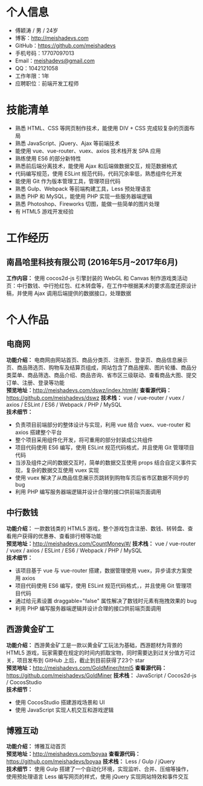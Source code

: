 # 个人信息
-  傅颖涛 / 男 / 24岁
- 博客：<a href="http://meishadevs.com" style="text-decoration: none;color:#555">http://meishadevs.com</a>
- GitHub：<a href="https://github.com/meishadevs" style="text-decoration: none;color:#555">https://github.com/meishadevs</a>
- 手机号码：17707097013
- Email：meishadevs@gmail.com
- QQ：1042121058
-  工作年限：1年
- 应聘职位：前端开发工程师

# 技能清单
- 熟悉 HTML、CSS 等网页制作技术，能使用 DIV + CSS 完成较复杂的页面布局
- 熟悉 JavaScript、jQuery、Ajax 等前端技术
- 能使用 vue、vue-router、vuex、axios 技术栈开发 SPA 应用
- 熟练使用 ES6 的部分新特性
- 熟悉前后端分离技术，能使用 Ajax 和后端做数据交互，规范数据格式
- 代码编写规范，使用 ESLint 规范代码，代码冗余率低，熟悉组件化开发
- 能使用 Git 作为版本管理工具，管理项目代码
- 熟悉 Gulp、Webpack 等前端构建工具，Less 预处理语言
- 熟悉 PHP 和 MySQL，能使用 PHP 实现一些服务器端逻辑
- 熟悉 Photoshop、Fireworks 切图，能做一些简单的图片处理
- 有 HTML5 游戏开发经验

# 工作经历
## 南昌哈里科技有限公司  (2016年5月~2017年6月)
**工作内容：** 使用 cocos2d-js 引擎封装的 WebGL 和 Canvas 制作游戏类活动页：中行数钱、中行抢红包、红木转盘等，在工作中根据美术的要求高度还原设计稿，并使用 Ajax 调用后端提供的数据接口，处理数据

# 个人作品

## 电商网
**功能介绍：** 电商网由网站首页、商品分类页、注册页、登录页、商品信息展示页、商品筛选页、购物车及结算页组成，网站包含了商品搜索、图片轮播、商品分类菜单、商品筛选、商品介绍、商品咨询、省市区三级联动、查看商品大图、提交订单、注册、登录等功能  
**预览地址：**<a href="http://meishadevs.com/dswz/index.html#/" style="text-decoration: none;color:#555">http://meishadevs.com/dswz/index.html#/</a>
**查看源代码：**<a href="https://github.com/meishadevs/dswz" style="text-decoration: none;color:#555">https://github.com/meishadevs/dswz</a>
**技术栈：** vue  /  vue-router  /  vuex  /  axios  /  ESLint  /  ES6  /  Webpack  /  PHP  /  MySQL  
**技术细节：**  

- 负责项目前端部分的整体设计与实现，利用 vue 结合 vuex、vue-router 和 axios 搭建整个平台
- 整个项目采用组件化开发，将可重用的部分封装成公共组件
- 项目代码使用 ES6 编写，使用 ESLint 规范代码格式，并且使用 Git 管理项目代码
- 当涉及组件之间的数据交互时，简单的数据交互使用 props 结合自定义事件实现，复杂的数据交互使用 vuex 实现
- 使用 vuex 解决了从商品信息展示页跳转到购物车页后省市区数据不同步的   bug
- 利用 PHP 编写服务器端逻辑并设计合理的接口供前端页面调用

## 中行数钱
**功能介绍：** 一款数钱类的 HTML5 游戏，整个游戏包含注册、数钱、转转盘、查看用户获得的优惠券、查看排行榜等功能  
**预览地址：**<a href="http://meishadevs.com/CountMoney/#/" style="text-decoration: none;color:#555">http://meishadevs.com/CountMoney/#/</a>
**技术栈：** vue  /  vue-router  /  vuex  /  axios  /  ESLint  /  ES6  /  Webpack  /  PHP  /  MySQL  
**技术细节：**  

- 该项目基于 vue 与 vue-router 搭建，数据管理使用 vuex，异步请求方案使用 axios
- 项目代码使用 ES6 编写，使用 ESLint 规范代码格式，，并且使用 Git 管理项目代码
- 通过给元素设置 draggable="false" 属性解决了数钱时元素有拖拽效果的 bug
- 利用 PHP 编写服务器端逻辑并设计合理的接口供前端页面调用

## 西游黄金矿工 
**功能介绍：**  西游黄金矿工是一款以黄金矿工玩法为基础，西游题材为背景的 HTML5 游戏，玩家需要在规定的时间内抓取宝物，同时需要达到过关分值方可过关，项目发布到 GitHub 上后，截止到目前获得了23个 star  
**预览地址：**<a href="http://meishadevs.com/GoldMiner/html5" style="text-decoration: none;color:#555">http://meishadevs.com/GoldMiner/html5</a>
**查看源代码：**<a href="https://github.com/meishadevs/GoldMiner" style="text-decoration: none;color:#555">https://github.com/meishadevs/GoldMiner</a>
**技术栈：**  JavaScript / Cocos2d-js  /  CocosStudio  
**技术细节：**  

- 使用 CocosStudio 搭建游戏场景和 UI  
- 使用 JavaScript 实现人机交互和游戏逻辑

## 博雅互动
**功能介绍：**  博雅互动首页  
**预览地址：**<a href="http://meishadevs.com/boyaa" style="text-decoration: none;color:#555">http://meishadevs.com/boyaa</a>
**查看源代码：**<a href="https://github.com/meishadevs/boyaa" style="text-decoration: none;color:#555">https://github.com/meishadevs/boyaa</a>
**技术栈：**  Less  /  Gulp  /  jQuery  
**技术细节：**  使用 Gulp 搭建了一个自动化环境，实现监听、合并、压缩等操作，使用预处理语言 Less 编写网页的样式，使用 jQuery 实现网站特效和事件交互
